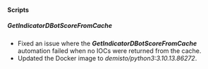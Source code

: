 
#### Scripts

##### GetIndicatorDBotScoreFromCache

- Fixed an issue where the ***GetIndicatorDBotScoreFromCache*** automation failed when no IOCs were returned from the cache.
- Updated the Docker image to *demisto/python3:3.10.13.86272*.
